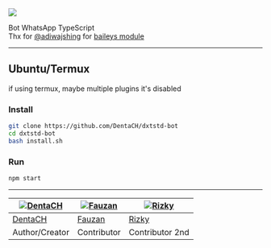 <head>
    <a href="https://github.com/DentaCH/dxtstd-bot">
        <img src="../../blob/assets/banner.jpg"> </img>
    </a>
</head>
<body>

Bot WhatsApp TypeScript  
Thx for [@adiwajshing](https://github.com/adiwajshing) for [baileys module](https://github.com/adiwajshing/baileys)

--------

## Ubuntu/Termux
if using termux, maybe multiple plugins it's disabled

### Install

```bash
git clone https://github.com/DentaCH/dxtstd-bot
cd dxtstd-bot
bash install.sh
```

### Run
```bash
npm start
```

--------
<!---
## Windows

### Install
* Install [`NodeJS`](https://nodejs.org/en/download)
* Install [`FFmpeg`](https://ffmpeg.org/download.html) (**Don't Forget Add FFmpeg to PATH enviroment variables**)
```
npm install -g ts-node nodemon
git clone https://github.com/DentaCH/dxtstd-bot
cd dxtstd-bot
npm install
npm start

```
--------
--->


[![DentaCH](https://github.com/DentaCH.png?size=100)](https://github.com/DentaCH) | [![Fauzan](https://github.com/Fau-Zan.png?size=100)](https://github.com/Fau-Zan) | [![Rizky](https://github.com/Rizxyu.png?size=100)](https://github.com/Rizxyu)
----|----|----
[DentaCH](https://github.com/DentaCH) | [Fauzan](https://github.com/Fau-Zan) | [Rizky](https://github.com/Rizxyu)
Author/Creator | Contributor | Contributor 2nd
</body>
